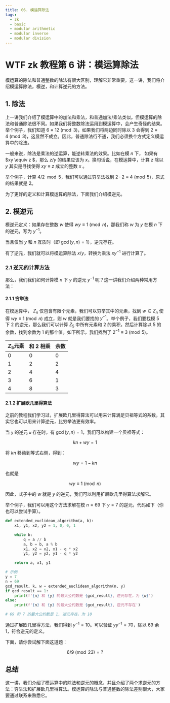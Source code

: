 ```yaml
---
title: 06. 模运算除法
tags:
  - zk
  - basic
  - modular arithmetic
  - modular inverse
  - modular division
---
```


# WTF zk 教程第 6 讲：模运算除法

模运算的除法和普通整数的除法有很大区别，理解它非常重要。这一讲，我们将介绍模运算除法，模逆，和计算逆元的方法。

## 1. 除法

上一讲我们介绍了模运算中的加法和乘法，和普通加法/乘法类似。但模运算的除法和普通除法很不同。如果我们将整数除法运用到模运算中，会产生奇怪的结果。举个例子，我们知道 $6 \equiv 12 \pmod{3}$，如果我们将两边同时除以 3 会得到 $2 \equiv 4 \pmod{3}$，这显然不成立。因此，普通除法行不通，我们必须换个方式定义模运算中的除法。

一般来说，除法是乘法的逆运算，能逆转乘法的效果。比如在模 $n$ 下， 如果有 $xy \equiv z $，那么 $z/y$ 的结果应该为 $x$。换句话说，在模运算中，计算 $z$ 除以 $y$ 其实是寻找使得 $xy \equiv z$ 成立的整数 $x$ 。

举个例子，计算 $4/2 \mod 5$，我们可以通过穷举法找到 $2 \cdot 2 \equiv 4 \pmod{5}$，原式的结果就是 $2$。

为了更好的定义和计算模运算的除法，下面我们介绍模逆元。

## 2. 模逆元

模逆元定义：如果存在整数 $w$ 使得 $wy \equiv 1 \pmod{n}$，那我们称 $w$ 为 $y$ 在模 $n$ 下的逆元，写为 $y^{-1}$。

当且仅当 $y$ 和 $n$ 互质时（即 $\gcd(y,n)=1$），逆元存在。

有了逆元，我们就可以将模运算除法 $x/y$，转换为乘法 $xy^{-1}$ 进行计算了。

### 2.1 逆元的计算方法

那么，我们我们如何计算模 $n$ 下 $y$ 的逆元 $y^{-1}$ 呢？这一讲我们介绍两种常用方法：

#### 2.1.1 穷举法

在模运算中， $Z_n$ 仅包含有限个元素，我们可以穷举其中的元素，找到 $w \in Z_n$ 使得 $wy \equiv 1 \pmod{n}$ 成立，则 $w$ 就是我们要找的 $y^{-1}$。举个例子，我们要找模 $5$ 下 $2$ 的逆元，那么我们可以计算 $Z_5$ 中所有元素和 $2$ 的乘积，然后计算除以 $5$ 的余数，找到余数为 $1$ 的那个值。如下所示，我们找到了 $2^{-1} \equiv 3 \pmod{5}$。

| $Z_5$元素 | 和 2 相乘 | 余数 |
| --------- | --------- | ---- |
| 0         | 0         | 0    |
| 1         | 2         | 2    |
| 2         | 4         | 4    |
| 3         | 6         | 1    |
| 4         | 8         | 3    |

#### 2.1.2 扩展欧几里得算法

之前的教程我们学习过，扩展欧几里得算法可以用来计算满足贝祖等式的系数，其实它也可以用来计算逆元，比穷举法更有效率。

当 `y` 的逆元 `w` 存在时，有 $\gcd(y, n)=1$，我们可以构建一个贝祖等式：

$$
kn + wy = 1
$$

将 $kn$ 移动到等式右侧，得到：

$$
wy = 1 - kn
$$

也就是

$$
wy \equiv 1 \pmod{n}
$$

因此，式子中的 $w$ 就是 $y$ 的逆元，我们可以利用扩展欧几里得算法求解它。

举个例子，我们可以用这个方法求解在模 $n = 69$ 下 $y = 7$ 的逆元，代码如下（你也可以尝试手算）。

```python
def extended_euclidean_algorithm(a, b):
    x1, y1, x2, y2 = 1, 0, 0, 1

    while b:
        q = a // b
        a, b = b, a % b
        x1, x2 = x2, x1 - q * x2
        y1, y2 = y2, y1 - q * y2

    return a, x1, y1

# 示例
y = 7
n = 69
gcd_result, k, w = extended_euclidean_algorithm(n, y)
if gcd_result == 1:
    print(f'{n} 和 {y} 的最大公约数是 {gcd_result}, 逆元存在，为 {w}')
else:
    print(f'{n} 和 {y} 的最大公约数是 {gcd_result}, 逆元不存在')

# 69 和 7 的最大公约数是 1, 逆元存在，为 10
```

通过扩展欧几里得方法，我们得到 $y^{-1}=10$。可以验证 $yy^{-1}=70$，除以 $69$ 余 1，符合逆元的定义。

下面，请你尝试解下面这道题：

$$
6/9 \pmod{23} = ?
$$

## 总结

这一讲，我们介绍了模运算中的除法和逆元的概念，并且介绍了两个求逆元的方法：穷举法和扩展欧几里得算法。模运算的除法与普通整数的除法差别很大，大家要通过联系来熟悉它。
